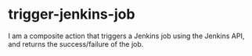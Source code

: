 # trigger-jenkins-job
I am a composite action that triggers a Jenkins job using the Jenkins API, and returns the success/failure of the job.

